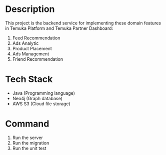 # Description
This project is the backend service for implementing these domain features in Temuka Platform and Temuka Partner Dashboard:
1. Feed Recommendation 
2. Ads Analytic
3. Product Placement
4. Ads Management
5. Friend Recommendation

# Tech Stack
- Java (Programming language)
- Neo4j (Graph database)
- AWS S3 (Cloud file storage)

# Command
1. Run the server
2. Run the migration
3. Run the unit test
